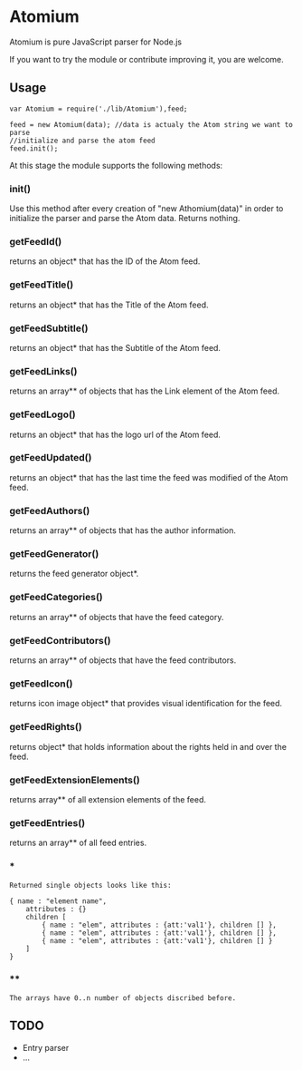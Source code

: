 # Atomium 

Atomium is pure JavaScript parser for Node.js

If you want to try the module or contribute improving it, you are welcome.

## Usage

    var Atomium = require('./lib/Atomium'),feed;
    
    feed = new Atomium(data); //data is actualy the Atom string we want to parse
    //initialize and parse the atom feed 
    feed.init();

At this stage the module supports the following methods:

### init()
Use this method after every creation of "new Athomium(data)" in order to initialize the parser and parse the Atom data. Returns nothing.
### getFeedId()
returns an object* that has the ID of the Atom feed.
### getFeedTitle()
returns an object* that has the Title of the Atom feed.
### getFeedSubtitle()
returns an object* that has the Subtitle of the Atom feed.
### getFeedLinks()
returns an array** of objects that has the Link element of the Atom feed.
### getFeedLogo()
returns an object* that has the logo url of the Atom feed.
### getFeedUpdated()
returns an object* that has the last time the feed was modified of the Atom feed.
### getFeedAuthors()
returns an array** of objects that has the author information. 
### getFeedGenerator()
returns the feed generator object*.
### getFeedCategories()
returns an array** of objects that have the feed category.
### getFeedContributors()
returns an array** of objects that have the feed contributors.
### getFeedIcon()
returns icon image object* that provides visual identification for the feed.
### getFeedRights()
returns object* that holds information about the rights held in and over the feed.
### getFeedExtensionElements()
returns array** of all extension elements of the feed.
### getFeedEntries()
returns an array** of all feed entries.


### *
    Returned single objects looks like this:

    { name : "element name",
        attributes : {}
        children [
            { name : "elem", attributes : {att:'val1'}, children [] },
            { name : "elem", attributes : {att:'val1'}, children [] },
            { name : "elem", attributes : {att:'val1'}, children [] }
        ]
    }



### **

    The arrays have 0..n number of objects discribed before.


## TODO
- Entry parser
- ...